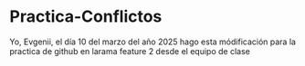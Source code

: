 # Practica-Conflictos
Yo, Evgenii, el día 10 del marzo del año 2025 hago esta módificación para la practica de github en larama feature 2 desde el equipo de clase
